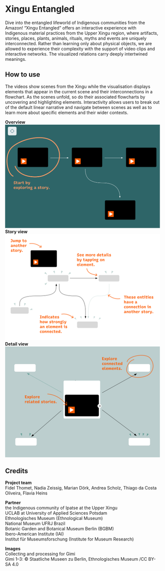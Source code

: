 # Xingu Entangled

Dive into the entangled lifeworld of Indigenous communities from the Amazon! “Xingu Entangled” offers an interactive experience with Indigenous material practices from the Upper Xingu region, where artifacts, stories, places, plants, animals, rituals, myths and events are uniquely interconnected. Rather than learning only about physical objects, we are allowed to experience their complexity with the support of video clips and interactive networks. The visualized relations carry deeply intertwined meanings.          

## How to use  
The videos show scenes from the Xingu while the visualisation displays elements that appear in the current scene and their interconnections in a flowchart. As the scenes unfold, so do their associated flowcharts by uncovering and highlighting elements. Interactivity allows users to break out of the default linear narrative and navigate between scenes as well as to learn more about specific elements and their wider contexts.

**Overview**  
![overview](overview_EN.png)  
**Story view**  
![storyview](storyview_EN.png)  
**Detail view**  
![detailview](detailview_EN.png)  

## Credits
**Project team**  
Fidel Thomet, Nadia Zeissig, Marian Dörk, Andrea Scholz, Thiago da Costa Oliveira, Flavia Heins

**Partner**  
the Indigenous community of Ipatse at the Upper Xingu  
UCLAB at University of Applied Sciences Potsdam   
Ethnologisches Museum (Ethnological Museum)  
National Museum UFRJ Brazil  
Botanic Garden and Botanical Museum Berlin (BGBM)   
Ibero-American Institute (IAI)  
Institut für Museumsforschung (Institute for Museum Research)  

**Images**  
Collecting and processing for Gimi  
Gimi 1–3: © Staatliche Museen zu Berlin, Ethnologisches Museum /CC BY-SA 4.0  

